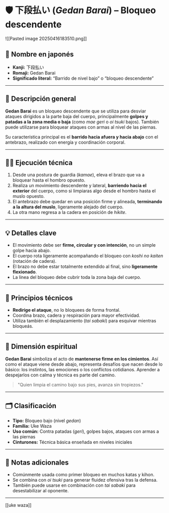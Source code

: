 
# 🛡️ 下段払い (*Gedan Barai*) – Bloqueo descendente

![[Pasted image 20250416183510.png]]

## 🧾 Nombre en japonés
- **Kanji:** 下段払い
- **Romaji:** Gedan Barai
- **Significado literal:** “Barrido de nivel bajo” o “bloqueo descendente”

---

## 📖 Descripción general

**Gedan Barai** es un bloqueo descendente que se utiliza para desviar ataques dirigidos a la parte baja del cuerpo, principalmente **golpes y patadas a la zona media o baja** (como *mae geri* o *oi tsuki* bajos). También puede utilizarse para bloquear ataques con armas al nivel de las piernas.

Su característica principal es el **barrido hacia afuera y hacia abajo** con el antebrazo, realizado con energía y coordinación corporal.

---

## 🧍‍♂️ Ejecución técnica

1. Desde una postura de guardia (*kamae*), eleva el brazo que va a bloquear hasta el hombro opuesto.
2. Realiza un movimiento descendente y lateral, **barriendo hacia el exterior** del cuerpo, como si limpiaras algo desde el hombro hasta el muslo opuesto.
3. El antebrazo debe quedar en una posición firme y alineada, **terminando a la altura del muslo**, ligeramente alejado del cuerpo.
4. La otra mano regresa a la cadera en posición de *hikite*.

---

## 💡 Detalles clave

- El movimiento debe ser **firme, circular y con intención**, no un simple golpe hacia abajo.
- El cuerpo rota ligeramente acompañando el bloqueo con *koshi no kaiten* (rotación de cadera).
- El brazo no debe estar totalmente extendido al final, sino **ligeramente flexionado**.
- La línea del bloqueo debe cubrir toda la zona baja del cuerpo.

---

## 🧠 Principios técnicos

- **Redirige el ataque**, no lo bloquees de forma frontal.
- Coordina brazo, cadera y respiración para mayor efectividad.
- Utiliza también el desplazamiento (*tai sabaki*) para esquivar mientras bloqueás.

---

## 🧘 Dimensión espiritual

**Gedan Barai** simboliza el acto de **mantenerse firme en los cimientos**. Así como el ataque viene desde abajo, representa desafíos que nacen desde lo básico: los instintos, las emociones o los conflictos cotidianos. Aprender a despejarlos con calma y técnica es parte del camino.

> "Quien limpia el camino bajo sus pies, avanza sin tropiezos."

---

## 🗂 Clasificación

- **Tipo:** Bloqueo bajo (nivel *gedan*)
- **Familia:** Uke Waza
- **Uso común:** Contra patadas (*geri*), golpes bajos, ataques con armas a las piernas
- **Cinturones:** Técnica básica enseñada en niveles iniciales

---

## 📝 Notas adicionales

- Comúnmente usada como primer bloqueo en muchos katas y kihon.
- Se combina con *oi tsuki* para generar fluidez ofensiva tras la defensa.
- También puede usarse en combinación con *tai sabaki* para desestabilizar al oponente.

---
[[uke waza]]